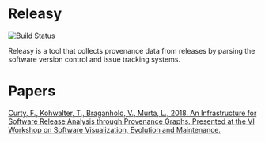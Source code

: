 Releasy
=======

[![Build Status](https://github.com/gems-uff/releasy/actions/workflows/pytest.yml/badge.svg?branch=4.x)](https://github.com/gems-uff/releasy/actions/workflows/pytest.yml)

Releasy is a tool that collects provenance data from releases 
by parsing the software version control and issue tracking
systems.

Papers
======

[Curty, F., Kohwalter, T., Braganholo, V., Murta, L., 2018. An Infrastructure for Software Release Analysis through Provenance Graphs. Presented at the VI Workshop on Software Visualization, Evolution and Maintenance.](https://goo.gl/9u8rzc)

